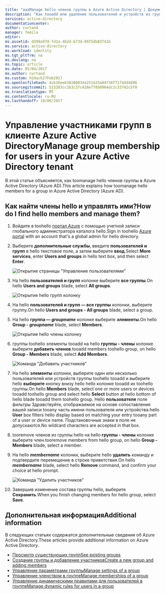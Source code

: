 ```yaml
---
title: "aaaManage hello членов группы в Azure Active Directory | Документы Microsoft"
description: "Как tooadd или удаление пользователей и устройств из группы в Azure Active Directory"
services: active-directory
documentationcenter: 
author: curtand
manager: femila
editor: 
ms.assetid: d399a97d-fd2a-4b2d-b73d-0975db83f41b
ms.service: active-directory
ms.workload: identity
ms.tgt_pltfrm: na
ms.devlang: na
ms.topic: article
ms.date: 05/04/2017
ms.author: curtand
ms.custom: H1Hack27Feb2017
ms.openlocfilehash: 4cb16ee63828003da251423a04736f7174dd4896
ms.sourcegitcommit: 523283cc1b3c37c428e77850964dc1c33742c5f0
ms.translationtype: MT
ms.contentlocale: ru-RU
ms.lasthandoff: 10/06/2017
---
```

# <a name="manage-group-membership-for-users-in-your-azure-active-directory-tenant"></a><span data-ttu-id="87d02-103">Управление участниками групп в клиенте Azure Active Directory</span><span class="sxs-lookup"><span data-stu-id="87d02-103">Manage group membership for users in your Azure Active Directory tenant</span></span>
<span data-ttu-id="87d02-104">В этой статье объясняется, как toomanage hello членов группы в Azure Active Directory (Azure AD).</span><span class="sxs-lookup"><span data-stu-id="87d02-104">This article explains how toomanage hello members for a group in Azure Active Directory (Azure AD).</span></span>

## <a name="how-do-i-find-hello-members-and-manage-them"></a><span data-ttu-id="87d02-105">Как найти члены hello и управлять ими?</span><span class="sxs-lookup"><span data-stu-id="87d02-105">How do I find hello members and manage them?</span></span>
1. <span data-ttu-id="87d02-106">Войдите в toohello [портал Azure](https://portal.azure.com) с помощью учетной записи глобального администратора каталога hello.</span><span class="sxs-lookup"><span data-stu-id="87d02-106">Sign in toohello [Azure portal](https://portal.azure.com) with an account that's a global admin for hello directory.</span></span>
2. <span data-ttu-id="87d02-107">Выберите **дополнительные службы**, введите **пользователей и групп** в hello текстовое поле, а затем выберите **ввод**.</span><span class="sxs-lookup"><span data-stu-id="87d02-107">Select **More services**, enter **Users and groups** in hello text box, and then select **Enter**.</span></span>

   ![Открытие страницы "Управление пользователями"](./media/active-directory-groups-members-azure-portal/search-user-management.png)
3. <span data-ttu-id="87d02-109">На hello **пользователей и групп** колонке выберите **все группы**.</span><span class="sxs-lookup"><span data-stu-id="87d02-109">On hello **Users and groups** blade, select **All groups**.</span></span>

   ![Открытие hello групп колонку](./media/active-directory-groups-members-azure-portal/view-groups-blade.png)
4. <span data-ttu-id="87d02-111">На hello **пользователей и групп — все группы** колонки, выберите группу.</span><span class="sxs-lookup"><span data-stu-id="87d02-111">On hello **Users and groups - All groups** blade, select a group.</span></span>
5. <span data-ttu-id="87d02-112">На hello **группа — *groupname***  колонке выберите **элементы**.</span><span class="sxs-lookup"><span data-stu-id="87d02-112">On hello **Group - *groupname*** blade, select **Members**.</span></span>

   ![Открытие hello члены колонку](./media/active-directory-groups-members-azure-portal/view-group-members.png)
6. <span data-ttu-id="87d02-114">группы toohello элементы tooadd на hello **группы - члены** колонке выберите **добавить членов**.</span><span class="sxs-lookup"><span data-stu-id="87d02-114">tooadd members toohello group, on hello **Group - Members** blade, select **Add Members**.</span></span>

   ![Команда "Добавить участников"](./media/active-directory-groups-members-azure-portal/add-group-members-command.png)
7. <span data-ttu-id="87d02-116">На hello **элементы** колонки, выберите один или несколько пользователей или устройств группы toohello tooadd и выберите hello **выберите** кнопку внизу hello hello колонке tooadd их toohello группы.</span><span class="sxs-lookup"><span data-stu-id="87d02-116">On hello **Members** blade, select one or more users or devices tooadd toohello group and select hello **Select** button at hello bottom of hello blade tooadd them toohello group.</span></span> <span data-ttu-id="87d02-117">Hello **пользователя** поле фильтры Здравствуйте, отображаемое на основе сопоставления вашей записи tooany часть имени пользователя или устройства.</span><span class="sxs-lookup"><span data-stu-id="87d02-117">hello **User** box filters hello display based on matching your entry tooany part of a user or device name.</span></span> <span data-ttu-id="87d02-118">Подстановочные знаки в поле не допускаются.</span><span class="sxs-lookup"><span data-stu-id="87d02-118">No wildcard characters are accepted in that box.</span></span>
8. <span data-ttu-id="87d02-119">tooremove членов из группы hello на hello **группы - члены** колонке выберите член.</span><span class="sxs-lookup"><span data-stu-id="87d02-119">tooremove members from hello group, on hello **Group - Members** blade, select a member.</span></span>
9. <span data-ttu-id="87d02-120">На hello ***membername*** колонки, выберите hello **удалить** команду и подтвердите перемещение в строке приветствия.</span><span class="sxs-lookup"><span data-stu-id="87d02-120">On hello ***membername*** blade, select hello **Remove** command, and confirm your choice at hello prompt.</span></span>

   ![Команда "Удалить участников"](./media/active-directory-groups-members-azure-portal/remove-group-members-command.png)
10. <span data-ttu-id="87d02-122">Завершив изменение состава группы hello, выберите **Сохранить**.</span><span class="sxs-lookup"><span data-stu-id="87d02-122">When you finish changing members for hello group, select **Save**.</span></span>

## <a name="additional-information"></a><span data-ttu-id="87d02-123">Дополнительная информация</span><span class="sxs-lookup"><span data-stu-id="87d02-123">Additional information</span></span>
<span data-ttu-id="87d02-124">В следующих статьях содержатся дополнительные сведения об Azure Active Directory.</span><span class="sxs-lookup"><span data-stu-id="87d02-124">These articles provide additional information on Azure Active Directory.</span></span>

* [<span data-ttu-id="87d02-125">Просмотр существующих групп</span><span class="sxs-lookup"><span data-stu-id="87d02-125">See existing groups</span></span>](active-directory-groups-view-azure-portal.md)
* [<span data-ttu-id="87d02-126">Создание группы и добавление участников</span><span class="sxs-lookup"><span data-stu-id="87d02-126">Create a new group and adding members</span></span>](active-directory-groups-create-azure-portal.md)
* [<span data-ttu-id="87d02-127">Управление параметрами группы</span><span class="sxs-lookup"><span data-stu-id="87d02-127">Manage settings of a group</span></span>](active-directory-groups-settings-azure-portal.md)
* [<span data-ttu-id="87d02-128">Управление членством в группе</span><span class="sxs-lookup"><span data-stu-id="87d02-128">Manage memberships of a group</span></span>](active-directory-groups-membership-azure-portal.md)
* [<span data-ttu-id="87d02-129">Управление динамическими правилами для пользователей в группе</span><span class="sxs-lookup"><span data-stu-id="87d02-129">Manage dynamic rules for users in a group</span></span>](active-directory-groups-dynamic-membership-azure-portal.md)
